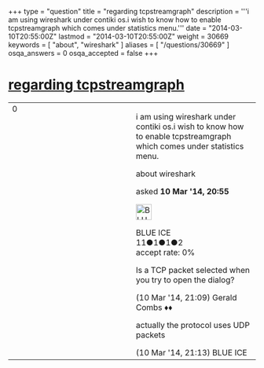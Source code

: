 +++
type = "question"
title = "regarding tcpstreamgraph"
description = '''i am using wireshark under contiki os.i wish to know how to enable tcpstreamgraph which comes under statistics menu.'''
date = "2014-03-10T20:55:00Z"
lastmod = "2014-03-10T20:55:00Z"
weight = 30669
keywords = [ "about", "wireshark" ]
aliases = [ "/questions/30669" ]
osqa_answers = 0
osqa_accepted = false
+++

<div class="headNormal">

# [regarding tcpstreamgraph](/questions/30669/regarding-tcpstreamgraph)

</div>

<div id="main-body">

<div id="askform">

<table id="question-table" style="width:100%;"><colgroup><col style="width: 50%" /><col style="width: 50%" /></colgroup><tbody><tr class="odd"><td style="width: 30px; vertical-align: top"><div class="vote-buttons"><div id="post-30669-score" class="post-score" title="current number of votes">0</div><div id="favorite-count" class="favorite-count"></div></div></td><td><div id="item-right"><div class="question-body"><p>i am using wireshark under contiki os.i wish to know how to enable tcpstreamgraph which comes under statistics menu.</p></div><div id="question-tags" class="tags-container tags">about wireshark</div><div id="question-controls" class="post-controls"></div><div class="post-update-info-container"><div class="post-update-info post-update-info-user"><p>asked <strong>10 Mar '14, 20:55</strong></p><img src="https://secure.gravatar.com/avatar/9059ada88f64c5f9fb8e2ed0b6843357?s=32&amp;d=identicon&amp;r=g" class="gravatar" width="32" height="32" alt="BLUE%20ICE&#39;s gravatar image" /><p>BLUE ICE<br />
<span class="score" title="11 reputation points">11</span><span title="1 badges"><span class="badge1">●</span><span class="badgecount">1</span></span><span title="1 badges"><span class="silver">●</span><span class="badgecount">1</span></span><span title="2 badges"><span class="bronze">●</span><span class="badgecount">2</span></span><br />
<span class="accept_rate" title="Rate of the user&#39;s accepted answers">accept rate:</span> <span title="BLUE ICE has no accepted answers">0%</span></p></div></div><div id="comments-container-30669" class="comments-container"><span id="30670"></span><div id="comment-30670" class="comment"><div id="post-30670-score" class="comment-score"></div><div class="comment-text"><p>Is a TCP packet selected when you try to open the dialog?</p></div><div id="comment-30670-info" class="comment-info"><span class="comment-age">(10 Mar '14, 21:09)</span> Gerald Combs ♦♦</div></div><span id="30671"></span><div id="comment-30671" class="comment"><div id="post-30671-score" class="comment-score"></div><div class="comment-text"><p>actually the protocol uses UDP packets</p></div><div id="comment-30671-info" class="comment-info"><span class="comment-age">(10 Mar '14, 21:13)</span> BLUE ICE</div></div></div><div id="comment-tools-30669" class="comment-tools"></div><div class="clear"></div><div id="comment-30669-form-container" class="comment-form-container"></div><div class="clear"></div></div></td></tr></tbody></table>

</div>

</div>


